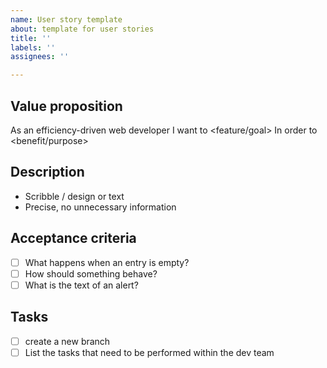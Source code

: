 ```yaml
---
name: User story template
about: template for user stories
title: ''
labels: ''
assignees: ''

---
```


## Value proposition
As an efficiency-driven web developer
I want to <feature/goal>
In order to <benefit/purpose>
## Description
- Scribble / design or text
- Precise, no unnecessary information
## Acceptance criteria
- [ ] What happens when an entry is empty?
- [ ] How should something behave?
- [ ] What is the text of an alert?
## Tasks
- [ ] create a new branch
- [ ] List the tasks that need to be performed within the dev team
